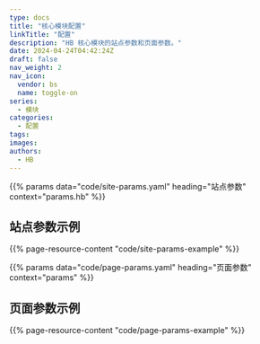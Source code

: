 ```yaml
---
type: docs
title: "核心模块配置"
linkTitle: "配置"
description: "HB 核心模块的站点参数和页面参数。"
date: 2024-04-24T04:42:24Z
draft: false
nav_weight: 2
nav_icon:
  vendor: bs
  name: toggle-on
series:
  - 模块
categories:
  - 配置
tags:
images:
authors:
  - HB
---
```


{{% params data="code/site-params.yaml" heading="站点参数" context="params.hb" %}}

## 站点参数示例

{{% page-resource-content "code/site-params-example" %}}

{{% params data="code/page-params.yaml" heading="页面参数" context="params" %}}

## 页面参数示例

{{% page-resource-content "code/page-params-example" %}}
